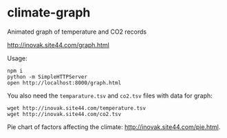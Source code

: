 climate-graph
============

Animated graph of temperature and CO2 records

http://inovak.site44.com/graph.html

Usage:
```
npm i
python -m SimpleHTTPServer
open http://localhost:8000/graph.html
```

You also need the `temparature.tsv` and `co2.tsv` files with data for graph:
```
wget http://inovak.site44.com/temperature.tsv
wget http://inovak.site44.com/co2.tsv
```

Pie chart of factors affecting the climate: http://inovak.site44.com/pie.html.
